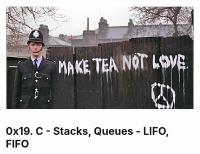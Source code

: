 <p align="center">
  <img src="https://github.com/kamalinux/monty/blob/master/monty.png" alt="Monty logo">
</p>

# 0x19. C - Stacks, Queues - LIFO, FIFO

